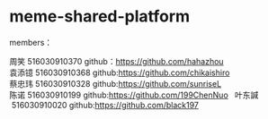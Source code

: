 # meme-shared-platform
members：


周笑  516030910370 github：https://github.com/hahazhou  
袁添镱 516030910368 github:https://github.com/chikaishiro  
蔡忠玮 516030910328  github:https://github.com/sunriseL  
陈诺  516030910199  github:https://github.com/199ChenNuo  
叶东諴  516030910020  github:https://github.com/black197
